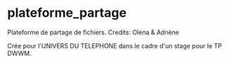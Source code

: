 # plateforme_partage
Plateforme de partage de fichiers. Credits: Olena &amp; Adnène

Crée pour l'UNIVERS DU TELEPHONE dans le cadre d'un stage pour le TP DWWM.

